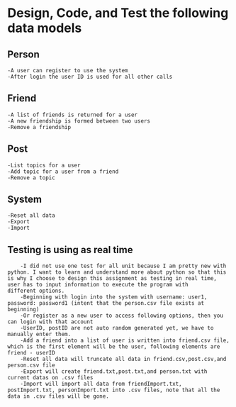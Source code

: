 
# Design, Code, and Test the following data models

## Person
    -A user can register to use the system
    -After login the user ID is used for all other calls
## Friend
    -A list of friends is returned for a user
    -A new friendship is formed between two users
    -Remove a friendship
## Post
    -List topics for a user
    -Add topic for a user from a friend
    -Remove a topic
## System
    -Reset all data
    -Export 
    -Import

## Testing is using as real time
        -I did not use one test for all unit because I am pretty new with python. I want to learn and understand more about python so that this is why I choose to design this assignment as testing in real time, user has to input information to execute the program with                different options.
        -Beginning with login into the system with username: user1, password: password1 (intent that the person.csv file exists at beginning)
        -Or register as a new user to access following options, then you can login with that account
        -UserID, postID are not auto random generated yet, we have to manually enter them.
        -Add a friend into a list of user is written into friend.csv file, which is the first element will be the user, following elements are friend - userID
        -Reset all data will truncate all data in friend.csv,post.csv,and person.csv file
        -Export will create friend.txt,post.txt,and person.txt with current datas on .csv files
        -Import will import all data from friendImport.txt, postImport.txt, personImport.txt into .csv files, note that all the data in .csv files will be gone.
    
